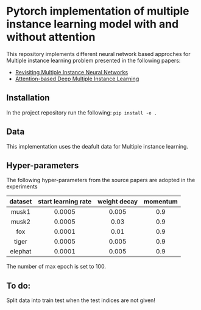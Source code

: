 # Pytorch implementation of multiple instance learning model with and without attention

This repository implements different neural network based approches for Multiple instance learning problem presented in the following papers:
- [Revisiting Multiple Instance Neural Networks](https://arxiv.org/pdf/1610.02501v1.pdf)
- [Attention-based Deep Multiple Instance Learning](https://arxiv.org/pdf/1802.04712v4.pdf)
## Installation

In the project repository run the following:
```pip install -e .```

## Data 
This implementation uses the deafult data for Multiple instance learning. 

## Hyper-parameters
The following hyper-parameters from the source papers are adopted in the experiments

| dataset        | start learning rate   |  weight decay  |  momentum |
| :------:   | :----:  | :----:  |  :----:  |
| musk1      | 0.0005  |  0.005  |  0.9     |
| musk2      | 0.0005  |  0.03   |  0.9     |
| fox        | 0.0001  |  0.01   |  0.9     |
| tiger      | 0.0005  |  0.005  |  0.9     |
| elephat    | 0.0001  |  0.005  |  0.9     |

The number of max epoch is set to 100.


## To do:

Split data into train test when the test indices are not given!
